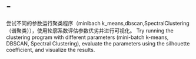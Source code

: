 # -
尝试不同的参数运行聚类程序（minibach k_means,dbscan,SpectralClustering（谱聚类）），使用轮廓系数评估参数优劣并进行可视化。
Try running the clustering program with different parameters (mini-batch k-means, DBSCAN, Spectral Clustering), evaluate the parameters using the silhouette coefficient, and visualize the results.
